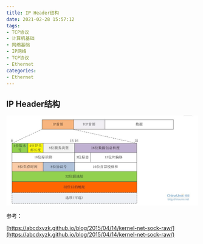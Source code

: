 ```yaml
---
title: IP Header结构
date: 2021-02-28 15:57:12
tags:
- TCP协议
- 计算机基础
- 网络基础
- IP网络
- TCP协议
- Ethernet
categories:
- Ethernet
---
```


## IP Header结构

![2015-04-14-3.jpg](/img/2015-04-14-3.jpg)

参考：

[https://abcdxyzk.github.io/blog/2015/04/14/kernel-net-sock-raw/](https://abcdxyzk.github.io/blog/2015/04/14/kernel-net-sock-raw/)